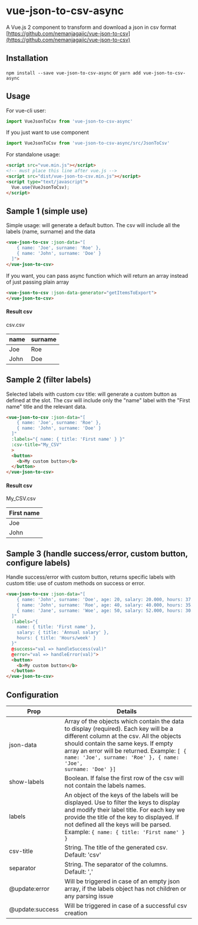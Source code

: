 # vue-json-to-csv-async

A Vue.js 2 component to transform and download a json in csv format [https://github.com/nemanjagajic/vue-json-to-csv](https://github.com/nemanjagajic/vue-json-to-csv)

## Installation

`npm install --save vue-json-to-csv-async` or `yarn add vue-json-to-csv-async`


## Usage

For vue-cli user:

```javascript
import VueJsonToCsv from 'vue-json-to-csv-async'
```

If you just want to use component

```javascript
import VueJsonToCsv from 'vue-json-to-csv-async/src/JsonToCsv'
```

For standalone usage:

```html
<script src="vue.min.js"></script>
<!-- must place this line after vue.js -->
<script src="dist/vue-json-to-csv.min.js"></script>
<script type="text/javascript">
  Vue.use(VueJsonToCsv);
</script>
```

## Sample 1 (simple use)

Simple usage: will generate a default button. The csv will include all the labels (name, surname) and the data

```html
<vue-json-to-csv :json-data="[
    { name: 'Joe', surname: 'Roe' },
    { name: 'John', surname: 'Doe' }
  ]">
</vue-json-to-csv>
```

If you want, you can pass async function which will return an array instead of just passing plain array

```html
<vue-json-to-csv :json-data-generator="getItemsToExport">
</vue-json-to-csv>
```

#### Result csv

csv.csv

| name   |  surname |
|----------|------|
| Joe | Roe |
| John | Doe |

## Sample 2 (filter labels)

Selected labels with custom csv title: will generate a custom button as defined at the slot. The csv will include only the "name" label with the "First name" title and the relevant data.

```html
<vue-json-to-csv :json-data="[
    { name: 'Joe', surname: 'Roe' },
    { name: 'John', surname: 'Doe' }
  ]"
  :labels="{ name: { title: 'First name' } }"
  :csv-title="My_CSV"
  >
  <button>
    <b>My custom button</b>
  </button>
</vue-json-to-csv>
```

#### Result csv

My_CSV.csv

| First name |
|----------|
| Joe |
| John |

## Sample 3 (handle success/error, custom button, configure labels)

Handle success/error with custom button, returns specific labels with custom title: use of custom methods on success or error.

```html
<vue-json-to-csv :json-data="[
    { name: 'John', surname: 'Doe', age: 20, salary: 20.000, hours: 37.4 },
    { name: 'John', surname: 'Roe', age: 40, salary: 40.000, hours: 35.2 },
    { name: 'Jane', surname: 'Woe', age: 50, salary: 52.000, hours: 30.4 }
  ]"
  :labels="{
    name: { title: 'First name' },
    salary: { title: 'Annual salary' },
    hours: { title: 'Hours/week' }
  }"
  @success="val => handleSuccess(val)"
  @error="val => handleError(val)">
  <button>
    <b>My custom button</b>
  </button>
</vue-json-to-csv>
```
## Configuration

| Prop   |  Details |
|----------|------|
| json-data | Array of the objects which contain the data to display (required). Each key will be a different column at the csv. All the objects should contain the same keys. If empty array an error will be returned. Example: <code>[ { name: 'Joe', surname: 'Roe' }, { name: 'Joe', surname: 'Doe' }]</code>|
| show-labels | Boolean. If false the first row of the csv will not contain the labels names. |
| labels | An object of the keys of the labels will be displayed. Use to filter the keys to display and modify their label title. For each key we provide the title of the key to displayed. If not defined all the keys will be parsed. Example: <code>{ name: { title: 'First name' } }</code>|
| csv-title | String. The title of the generated csv. Default: 'csv' |
| separator | String. The separator of the columns. Default: ',' |
| @update:error | Will be triggered in case of an empty json array, if the labels object has not children or any parsing issue |
| @update:success| Will be triggered in case of a successful csv creation |
